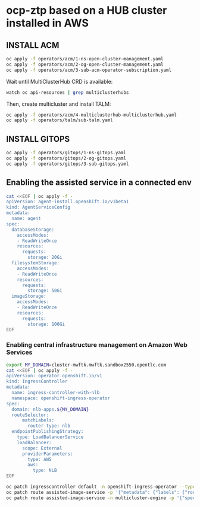 # ocp-ztp based on a HUB cluster installed in AWS

## INSTALL ACM

```bash
oc apply -f operators/acm/1-ns-open-cluster-management.yaml
oc apply -f operators/acm/2-og-open-cluster-management.yaml
oc apply -f operators/acm/3-sub-acm-operator-subscription.yaml
```

Wait until MultiClusterHub CRD is available:

```bash
watch oc api-resources | grep multiclusterhubs
```

Then, create multicluster and install TALM:

```bash
oc apply -f operators/acm/4-multiclusterhub-multiclusterhub.yaml
oc apply -f operators/talm/sub-talm.yaml
```

## INSTALL GITOPS

```bash
oc apply -f operators/gitops/1-ns-gitops.yaml
oc apply -f operators/gitops/2-og-gitops.yaml
oc apply -f operators/gitops/3-sub-gitops.yaml
```

## Enabling the assisted service in a connected env

```bash
cat <<EOF | oc apply -f -
apiVersion: agent-install.openshift.io/v1beta1
kind: AgentServiceConfig
metadata:
  name: agent
spec:
  databaseStorage:
    accessModes:
    - ReadWriteOnce
    resources:
      requests:
        storage: 20Gi
  filesystemStorage:
    accessModes:
    - ReadWriteOnce
    resources:
      requests:
        storage: 50Gi
  imageStorage:
    accessModes:
    - ReadWriteOnce
    resources:
      requests:
        storage: 100Gi
EOF
```

### Enabling central infrastructure management on Amazon Web Services

```bash
export MY_DOMAIN=cluster-mwftk.mwftk.sandbox2550.opentlc.com
cat <<EOF | oc apply -f -
apiVersion: operator.openshift.io/v1
kind: IngressController
metadata:
  name: ingress-controller-with-nlb
  namespace: openshift-ingress-operator
spec:
  domain: nlb-apps.${MY_DOMAIN}
  routeSelector:
      matchLabels:
        router-type: nlb
  endpointPublishingStrategy:
    type: LoadBalancerService
    loadBalancer:
      scope: External
      providerParameters:
        type: AWS
        aws:
          type: NLB
EOF
```

```bash
oc patch ingresscontroller default -n openshift-ingress-operator --type=merge -p "{\"spec\": {\"domain\": \"apps.${MY_DOMAIN}\"}}"
oc patch route assisted-image-service -p '{"metadata": {"labels": {"router-type": "nlb"}}}' -n multicluster-engine
oc patch route assisted-image-service -n multicluster-engine -p '{"spec": {"host": "assisted-image-service-multicluster-engine.nlb-apps.cluster-mwftk.mwftk.sandbox2550.opentlc.com"}}'
```